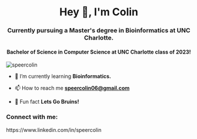 <h1 align="center">Hey 👋, I'm Colin</h1>
<h3 align="center">Currently pursuing a Master's degree in Bioinformatics at UNC Charlotte.</h3>
<h4 align="center">Bachelor of Science in Computer Science at UNC Charlotte class of 2023!</h4>

<p align="left"> <img src="https://komarev.com/ghpvc/?username=speercolin&label=Profile%20views&color=0e75b6&style=flat" alt="speercolin" /> </p>

- 🌱 I’m currently learning **Bioinformatics.**

- 📫 How to reach me **speercolin06@gmail.com**

- 🐻 Fun fact **Lets Go Bruins!**

<h3 align="left">Connect with me:</h3>
<p align="left">
https://www.linkedin.com/in/speercolin
</p>
